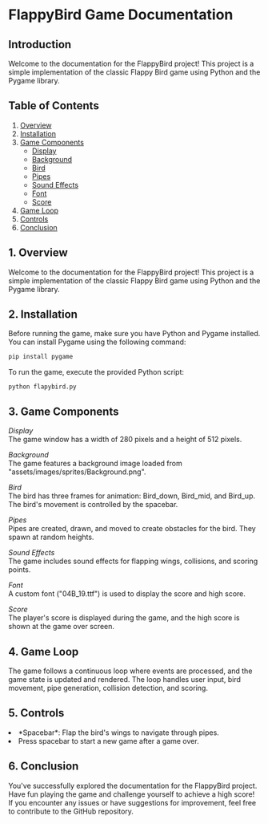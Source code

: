 # FlappyBird Game Documentation

## Introduction

Welcome to the documentation for the FlappyBird project! This project is a simple implementation of the classic Flappy Bird game using Python and the Pygame library.

## Table of Contents

1. [Overview](#1-overview)
2. [Installation](#2-installation)
3. [Game Components](#3-game-components)
   - [Display](#display)
   - [Background](#background)
   - [Bird](#bird)
   - [Pipes](#pipes)
   - [Sound Effects](#sound-effects)
   - [Font](#font)
   - [Score](#score)
4. [Game Loop](#4-game-loop)
5. [Controls](#5-controls)
6. [Conclusion](#6-conclusion)

## 1. Overview
Welcome to the documentation for the FlappyBird project! This project is a simple implementation of the classic Flappy Bird game using Python and the Pygame library.

## 2. Installation
Before running the game, make sure you have Python and Pygame installed. You can install Pygame using the following command:
```bash
pip install pygame
```

To run the game, execute the provided Python script:
```
python flapybird.py
```
## 3. Game Components

*Display*  
The game window has a width of 280 pixels and a height of 512 pixels.  

*Background*  
The game features a background image loaded from "assets/images/sprites/Background.png".  

*Bird*  
The bird has three frames for animation: Bird_down, Bird_mid, and Bird_up. The bird's movement is controlled by the spacebar.  

*Pipes*  
Pipes are created, drawn, and moved to create obstacles for the bird. They spawn at random heights.  

*Sound Effects*  
The game includes sound effects for flapping wings, collisions, and scoring points.  

*Font*  
A custom font ("04B_19.ttf") is used to display the score and high score.  

*Score*  
The player's score is displayed during the game, and the high score is shown at the game over screen.  

## 4. Game Loop
The game follows a continuous loop where events are processed, and the game state is updated and rendered. The loop handles user input, bird movement, pipe generation, collision detection, and scoring.  

## 5. Controls

<li> *Spacebar*: Flap the bird's wings to navigate through pipes.  
<li> Press spacebar to start a new game after a game over.  


## 6. Conclusion
 You've successfully explored the documentation for the FlappyBird project. Have fun playing the game and challenge yourself to achieve a high score! If you encounter any issues or have suggestions for improvement, feel free to contribute to the GitHub repository.  